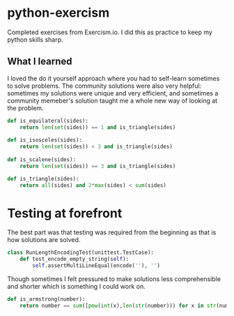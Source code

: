 # python-exercism
Completed exercises from Exercism.io. I did this as practice to keep my python skills sharp.

## What I learned
I loved the do it yourself approach where you had to self-learn sometimes to solve problems. The community solutions were also very helpful: sometimes my solutions were unique and very efficient, and sometimes a community memeber's solution taught me a whole new way of looking at the problem.

```python
def is_equilateral(sides):
    return len(set(sides)) == 1 and is_triangle(sides)
    
def is_isosceles(sides):
    return len(set(sides)) < 3 and is_triangle(sides)
    
def is_scalene(sides):
    return len(set(sides)) == 3 and is_triangle(sides)

def is_triangle(sides):
    return all(sides) and 2*max(sides) < sum(sides)
```

# Testing at forefront
The best part was that testing was required from the beginning as that is how solutions are solved.

```python
class RunLengthEncodingTest(unittest.TestCase):
    def test_encode_empty_string(self):
        self.assertMultiLineEqual(encode(''), '')
```

Though sometimes I felt pressured to make solutions less comprehensible and shorter which is something I could work on.

```python
def is_armstrong(number):
    return number == sum([pow(int(x),len(str(number))) for x in str(number)])
```
